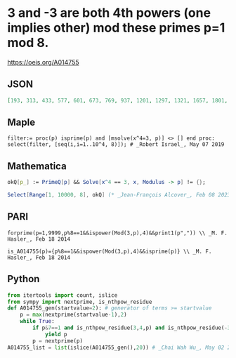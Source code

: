 # 3 and \-3 are both 4th powers \(one implies other\) mod these primes p\=1 mod 8\.
https://oeis.org/A014755
## JSON
```JSON
[193, 313, 433, 577, 601, 673, 769, 937, 1201, 1297, 1321, 1657, 1801, 1993, 2137, 2473, 2521, 2593, 2833, 2953, 3169, 3529, 3673, 3697, 3769, 3889, 4057, 4129, 4153, 4297, 4441, 4513, 4561, 4801, 4969, 5113, 5209, 5233, 5281, 5449, 5521]
```
## Maple
```Maple
filter:= proc(p) isprime(p) and [msolve(x^4=3, p)] <> [] end proc:
select(filter, [seq(i,i=1..10^4, 8)]); # _Robert Israel_, May 07 2019
```
## Mathematica
```Mathematica
okQ[p_] := PrimeQ[p] && Solve[x^4 == 3, x, Modulus -> p] != {};
```
```Mathematica
Select[Range[1, 10000, 8], okQ] (* _Jean-François Alcover_, Feb 08 2023 *)
```
## PARI
```PARI
forprime(p=1,9999,p%8==1&&ispower(Mod(3,p),4)&&print1(p",")) \\ _M. F. Hasler_, Feb 18 2014
```
```PARI
is_A014755(p)={p%8==1&&ispower(Mod(3,p),4)&&isprime(p)} \\ _M. F. Hasler_, Feb 18 2014
```
## Python
```Python
from itertools import count, islice
from sympy import nextprime, is_nthpow_residue
def A014755_gen(startvalue=2): # generator of terms >= startvalue
    p = max(nextprime(startvalue-1),2)
    while True:
        if p&7==1 and is_nthpow_residue(3,4,p) and is_nthpow_residue(-3,4,p):
            yield p
        p = nextprime(p)
A014755_list = list(islice(A014755_gen(),20)) # _Chai Wah Wu_, May 02 2024
```
